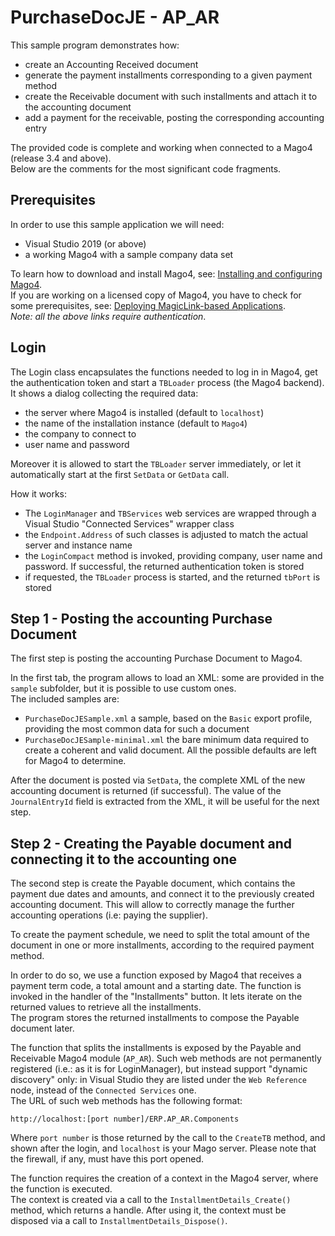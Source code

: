 # PurchaseDocJE - AP_AR
This sample program demonstrates how:
* create an Accounting Received document
* generate the payment installments corresponding to a given payment method
* create the Receivable document with such installments and attach it to the accounting document
* add a payment for the receivable, posting the corresponding accounting entry

The provided code is complete and working when connected to a Mago4 (release 3.4 and above).  
Below are the comments for the most significant code fragments.

## Prerequisites

In order to use this sample application we will need:
* Visual Studio 2019 (or above)
* a working Mago4 with a sample company data set

To learn how to download and install Mago4, see: [Installing and configuring Mago4](http://www.microarea.it/MicroareaHelpCenter/RefGuide-M4-ERP-InstallationGuide.ashx).  
If you are working on a licensed copy of Mago4, you have to check for some prerequisites, see: [Deploying MagicLink-based Applications](http://www.microarea.it/MicroareaHelpCenter/RefGuide-Extensions-TBMagicPlatform-DeployingMagicLinkApplications.ashx).  
_Note: all the above links require authentication_.

## Login
The Login class encapsulates the functions needed to log in in Mago4, get the authentication token and start a ``TBLoader`` process (the Mago4 backend).  
It shows a dialog collecting the required data:
* the server where Mago4 is installed (default to ``localhost``)
* the name of the installation instance (default to ``Mago4``)
* the company to connect to
* user name and password

Moreover it is allowed to start the ``TBLoader`` server immediately, or let it automatically start at the first ``SetData`` or ``GetData`` call.

How it works:
* The ``LoginManager`` and ``TBServices`` web services are wrapped through a Visual Studio "Connected Services" wrapper class
* the ``Endpoint.Address`` of such classes is adjusted to match the actual server and instance name
* the ``LoginCompact`` method is invoked, providing company, user name and password. If successful, the returned authentication token is stored
* if requested, the ``TBLoader`` process is started, and the returned ``tbPort`` is stored

## Step 1 - Posting the accounting Purchase Document 
The first step is posting the accounting Purchase Document to Mago4.

In the first tab, the program allows to load an XML: some are provided in the ``sample`` subfolder, but it is possible to use custom ones.  
The included samples are:
* ``PurchaseDocJESample.xml`` a sample, based on the ``Basic`` export profile, providing the most common data for such a document
* ``PurchaseDocJESample-minimal.xml`` the bare minimum data required to create a coherent and valid document. All the possible defaults are left for Mago4 to determine. 

After the document is posted via ``SetData``, the complete XML of the new accounting document is returned (if successful). The value of the ``JournalEntryId`` field is extracted from the XML, it will be useful for the next step.

## Step 2 - Creating the Payable document and connecting it to the accounting one
The second step is create the Payable document, which contains the payment due dates and amounts, and connect it to the previously created accounting document. This will allow to correctly manage the further accounting operations (i.e: paying the supplier).

To create the payment schedule, we need to split the total amount of the document in one or more installments, according to the required payment method.

In order to do so, we use a function exposed by Mago4 that receives a payment term code, a total amount and a starting date. The function is invoked in the handler of the "Installments" button.  It lets iterate on the returned values to retrieve all the installments.  
The program stores the returned installments to compose the Payable document later.

The function that splits the installments is exposed by the Payable and Receivable Mago4 module (``AP_AR``). Such web methods are not permanently registered (i.e.: as it is for LoginManager), but instead support "dynamic discovery" only: in Visual Studio they are listed under the ``Web Reference`` node, instead of the ``Connected Services`` one.  
The URL of such web methods has the following format:
```
http://localhost:[port number]/ERP.AP_AR.Components
```
Where ``port number`` is those returned by the call to the ``CreateTB`` method, and shown after the login, and ``localhost`` is your Mago server. Please note that the firewall, if any, must have this port opened.

The function requires the creation of a context in the Mago4 server, where the function is executed.  
The context is created via a call to the ``InstallmentDetails_Create()`` method, which returns a handle. After using it, the context must be disposed via a call to ``InstallmentDetails_Dispose()``.